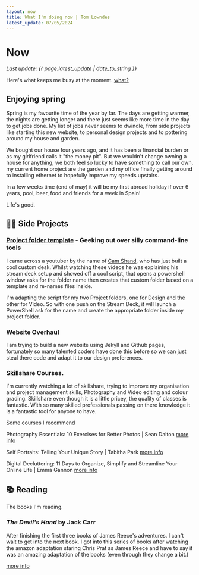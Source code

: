 ```yaml
---
layout: now
title: What I'm doing now | Tom Lowndes
latest_update: 07/05/2024
---
```


# Now
_Last update: {{ page.latest_update | date_to_string }}_

Here's what keeps me busy at the moment. [what?](https://nownownow.com/about)

## Enjoying spring

Spring is my favourite time of the year by far. The days are getting warmer, the nights are getting longer and there just seems like more time in the day to get jobs done. My list of jobs never seems to dwindle, from side projects like starting this new website, to personal design projects and to pottering around my house and garden.

We bought our house four years ago, and it has been a financial burden or as my girlfriend calls it "the money pit". But we wouldn't change owning a house for anything, we both feel so lucky to have something to call our own, my current home project are the garden and my office finally getting around to installing ethernet to hopefully improve my speeds upstairs.

In a few weeks time (end of may) it will be my first abroad holiday if over 6 years, pool, beer, food and friends for a week in Spain!

Life's good.


## 👨‍💻 Side Projects

### [Project folder template](https://github.com/camshand/project-creator-3000) - Geeking out over silly command-line tools

I came across a youtuber by the name of [Cam Shand](https://www.youtube.com/camshand), who has just built a cool custom desk. Whilst watching these videos he was explaining his stream deck setup and showed off a cool script, that opens a powershell window asks for the folder name then creates that custom folder based on a template and re-names files inside.  

I'm adapting the script for my two Project folders, one for Design and the other for Video. So with one push on the Stream Deck, it will launch a PowerShell ask for the name and create the appropriate folder inside my project folder.

### Website Overhaul

I am trying to build a new website using Jekyll and Github pages, fortunately so many talented coders have done this before so we can just steal there code and adapt it to our design preferences.   

### Skillshare Courses.

I'm currently watching a lot of skillshare, trying to improve my organisation and project management skills, Photography and Video editing and colour grading. Skillshare even though it is a little pricey, the quality of classes is fantastic. With so many skilled professionals passing on there knowledge it is a fantastic tool for anyone to have.

Some courses I recommend

Photography Essentials: 10 Exercises for Better Photos | Sean Dalton
[more info](https://share.skillshare.com/pjsz4!c636a527a2!a)

Self Portraits: Telling Your Unique Story | Tabitha Park
[more info](https://share.skillshare.com/krccm!27cd3ec977!a)

Digital Decluttering: 11 Days to Organize, Simplify and Streamline Your Online Life | Emma Gannon
[more info](https://share.skillshare.com/a4mu2!4655a13cf8!a)

## 📚 Reading
The books I'm reading.

### _The Devil's Hand_ by Jack Carr

After finishing the first three books of James Reece's adventures. I can't wait to get into the next book. I got into this series of books after watching the amazon adaptation staring Chris Prat as James Reece and have to say it was an amazing adaptation of the books (even through they change a bit.)  

[more info](https://app.thestorygraph.com/books/3ab993ae-3728-4f7c-a107-78dbc26bf718)
